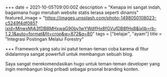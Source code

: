 +++
date = 2021-10-05T09:00:00Z
description = "Kenapa ini sangat indah, bagaimana hugo merubah website statis terasa seperti dinamis"
featured_image = "https://images.unsplash.com/photo-1498050108023-c5249f4df085?ixid=MnwxMjA3fDB8MHxwaG90by1wYWdlfHx8fGVufDB8fHx8&ixlib=rb-1.2.1&auto=format&fit=crop&w=872&q=80"
tags = ["belajar", "ayam"]
title = "Integrasi Postingan Melalui Forestry"

+++
Framework yang satu ini patut teman-teman coba karena di fitur didalamnya sangat powerfull untuk membangun sebuah blog.

Saya sangat merekomendasikan hugo untuk teman-teman developer yang ingin membangun blog pribadi sebagai prsonal branding konten.